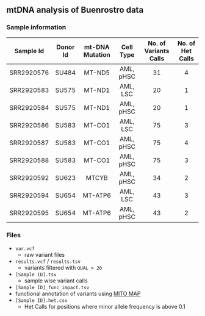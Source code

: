 ## mtDNA analysis of Buenrostro data ##

### Sample information ###

| Sample Id|Donor Id| mt-DNA Mutation | Cell Type| No. of Variants Calls | No. of Het Calls |
|:--------:|:------:|:---------------:|:--------:|:---------------------:|:----------------:|
|	SRR2920576 |SU484|	MT-ND5	|	AML, pHSC| 31 | 4 |
|	SRR2920583 |SU575|	MT-ND1  |	AML, LSC | 20 | 1 |
|	SRR2920584 |SU575|	MT-ND1	|	AML, pHSC| 20 | 1 |
|	SRR2920586 |SU583|	MT-CO1	|	AML, LSC | 75 | 3 |
|	SRR2920587 |SU583|	MT-CO1	|	AML, pHSC| 75 | 4 |
|	SRR2920588 |SU583|	MT-CO1  |	AML, pHSC| 75 | 3 |
|	SRR2920592 |SU623|	MTCYB	  |	AML, pHSC| 34 | 2 |
|	SRR2920594 |SU654|	MT-ATP6	|	AML, LSC | 43 | 3 |
|	SRR2920595 |SU654|	MT-ATP6	|	AML, pHSC| 43 | 2 | 


### Files ###
- `var.vcf`
  - raw variant files
- `results.vcf` / `results.tsv`
  - variants filtered with `QUAL > 20`
- `[Sample ID].tsv`
  - sample wise variant calls
-  `[Sample ID]_func_impact.tsv`
  - functional annotation of variants using [MITO MAP](http://www.mitomap.org/MITOMAP)
- `[Sample ID].het.csv`
  - Het Calls for positions where minor allele frequency is above 0.1
